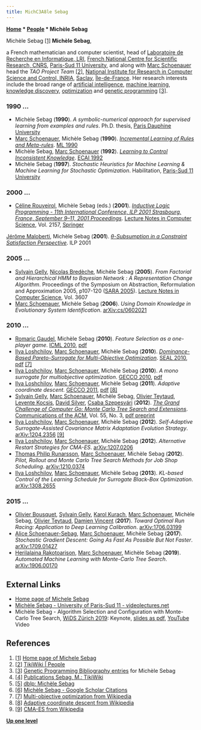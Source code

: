 ```yaml
---
title: MichC3A8le Sebag
---
```

**[Home](Home "Home") \* [People](People "People") \* Michèle Sebag**



 [](https://www.lri.fr/~sebag/) Michèle Sebag <a id="cite-note-1" href="#cite-ref-1">[1]</a> 
**Michèle Sebag**,  

a French mathematician and computer scientist, head of [Laboratoire de Recherche en Informatique, LRI](https://en.wikipedia.org/wiki/Laboratory_for_Computer_Science_(University_of_Paris-Sud)), [French National Centre for Scientific Research, CNRS](https://en.wikipedia.org/wiki/French_National_Centre_for_Scientific_Research), [Paris-Sud 11 University](University_of_Paris#11 "University of Paris"), 
and along with [Marc Schoenauer](Marc_Schoenauer "Marc Schoenauer") head the *TAO Project Team* <a id="cite-note-2" href="#cite-ref-2">[2]</a>, [National Institute for Research in Computer Science and Control, INRIA](https://en.wikipedia.org/wiki/National_Institute_for_Research_in_Computer_Science_and_Control), [Saclay](https://en.wikipedia.org/wiki/Saclay), [Île-de-France](https://en.wikipedia.org/wiki/%C3%8Ele-de-France_%28region%29). 
Her research interests include the broad range of [artificial intelligence](Artificial_Intelligence "Artificial Intelligence"), [machine learning](Learning "Learning"), [knowledge discovery](Knowledge "Knowledge"), [optimization](https://en.wikipedia.org/wiki/Mathematical_optimization) and [genetic programming](Genetic_Programming "Genetic Programming") <a id="cite-note-3" href="#cite-ref-3">[3]</a>. 



### 1990 ...


* Michèle Sebag (**1990**). *A symbolic-numerical approach for supervised learning from examples and rules*. Ph.D. thesis, [Paris Dauphine University](University_of_Paris#9 "University of Paris")
* [Marc Schoenauer](Marc_Schoenauer "Marc Schoenauer"), Michèle Sebag (**1990**). *[Incremental Learning of Rules and Meta-rules](https://www.sciencedirect.com/science/article/pii/B9781558601413500109)*. [ML 1990](https://dblp.uni-trier.de/db/conf/icml/ml1990.html)
* Michèle Sebag, [Marc Schoenauer](Marc_Schoenauer "Marc Schoenauer") (**1992**). *[Learning to Control Inconsistent Knowledge](https://www.researchgate.net/publication/2283004_Learning_to_Control_Inconsistent_Knowledge)*. [ECAI 1992](https://dblp.uni-trier.de/db/conf/ecai/ecai92.html)
* Michèle Sebag (**1997**). *Stochastic Heuristics for Machine Learning & Machine Learning for Stochastic Optimization*. Habilitation, [Paris-Sud 11 University](University_of_Paris#11 "University of Paris")


### 2000 ...


* [Céline Rouveirol](https://dblp.uni-trier.de/pers/hd/r/Rouveirol:C=eacute=line), Michèle Sebag (eds.) (**2001**). *[Inductive Logic Programming - 11th International Conference, ILP 2001 Strasbourg, France, September 9–11, 2001 Proceedings](https://link.springer.com/book/10.1007%2F3-540-44797-0)*. [Lecture Notes in Computer Science](https://en.wikipedia.org/wiki/Lecture_Notes_in_Computer_Science), Vol. 2157, [Springer](https://en.wikipedia.org/wiki/Springer_Science%2BBusiness_Media)


 [Jérôme Maloberti](https://dblp.uni-trier.de/pers/hd/m/Maloberti:J=eacute=r=ocirc=me), Michèle Sebag (**2001**). *[θ-Subsumption in a Constraint Satisfaction Perspective](https://link.springer.com/chapter/10.1007/3-540-44797-0_14)*. ILP 2001
### 2005 ...


* [Sylvain Gelly](Sylvain_Gelly "Sylvain Gelly"), [Nicolas Bredèche](index.php?title=Nicolas_Bred%C3%A8che&action=edit&redlink=1 "Nicolas Bredèche (page does not exist)"), Michèle Sebag (**2005**). *From Factorial and Hierarchical HMM to Bayesian Network : A Representation Change Algorithm*. Proceedings of the Symposium on Abstraction, Reformulation and Approximation 2005, p107-120 ([SARA 2005](http://www.informatik.uni-trier.de/~ley/db/conf/sara/sara2005.html#GellyBS05)). [Lecture Notes in Computer Science](https://en.wikipedia.org/wiki/Lecture_Notes_in_Computer_Science), Vol. 3607
* [Marc Schoenauer](Marc_Schoenauer "Marc Schoenauer"), Michèle Sebag (**2006**). *Using Domain Knowledge in Evolutionary System Identification*. [arXiv:cs/0602021](https://arxiv.org/abs/cs/0602021)


### 2010 ...


* [Romaric Gaudel](index.php?title=Romaric_Gaudel&action=edit&redlink=1 "Romaric Gaudel (page does not exist)"), Michèle Sebag (**2010**). *Feature Selection as a one-player game*. [ICML 2010](http://www.icml2010.org/), [pdf](http://www.icml2010.org/papers/247.pdf)
* [Ilya Loshchilov](Ilya_Loshchilov "Ilya Loshchilov"), [Marc Schoenauer](Marc_Schoenauer "Marc Schoenauer"), Michèle Sebag (**2010**). *[Dominance-Based Pareto-Surrogate for Multi-Objective Optimization](https://link.springer.com/chapter/10.1007/978-3-642-17298-4_24)*. [SEAL 2010](https://dblp.org/db/conf/seal/seal2010.html), [pdf](https://hal.inria.fr/inria-00522653/document) <a id="cite-note-7" href="#cite-ref-7">[7]</a>
* [Ilya Loshchilov](Ilya_Loshchilov "Ilya Loshchilov"), [Marc Schoenauer](Marc_Schoenauer "Marc Schoenauer"), Michèle Sebag (**2010**). *A mono surrogate for multiobjective optimization*. [GECCO 2010](https://dblp.org/db/conf/gecco/gecco2010.html), [pdf](https://hal.inria.fr/inria-00483948/document)
* [Ilya Loshchilov](Ilya_Loshchilov "Ilya Loshchilov"), [Marc Schoenauer](Marc_Schoenauer "Marc Schoenauer"), Michèle Sebag (**2011**). *Adaptive coordinate descent.* [GECCO 2011](https://dblp.org/db/conf/gecco/gecco2011.html), [pdf](http://www.loshchilov.com/publications/GECCO2011_AdaptiveCoordinateDescent.pdf) <a id="cite-note-8" href="#cite-ref-8">[8]</a>
* [Sylvain Gelly](Sylvain_Gelly "Sylvain Gelly"), [Marc Schoenauer](Marc_Schoenauer "Marc Schoenauer"), Michèle Sebag, [Olivier Teytaud](Olivier_Teytaud "Olivier Teytaud"), [Levente Kocsis](Levente_Kocsis "Levente Kocsis"), [David Silver](David_Silver "David Silver"), [Csaba Szepesvári](Csaba_Szepesv%C3%A1ri "Csaba Szepesvári") (**2012**). *[The Grand Challenge of Computer Go: Monte Carlo Tree Search and Extensions](http://dl.acm.org/citation.cfm?id=2093548.2093574)*. [Communications of the ACM](ACM#Communications "ACM"), Vol. 55, No. 3, [pdf preprint](http://www0.cs.ucl.ac.uk/staff/D.Silver/web/Applications_files/grand-challenge.pdf)
* [Ilya Loshchilov](Ilya_Loshchilov "Ilya Loshchilov"), [Marc Schoenauer](Marc_Schoenauer "Marc Schoenauer"), Michèle Sebag (**2012**). *Self-Adaptive Surrogate-Assisted Covariance Matrix Adaptation Evolution Strategy*. [arXiv:1204.2356](https://arxiv.org/abs/1204.2356) <a id="cite-note-9" href="#cite-ref-9">[9]</a>
* [Ilya Loshchilov](Ilya_Loshchilov "Ilya Loshchilov"), [Marc Schoenauer](Marc_Schoenauer "Marc Schoenauer"), Michèle Sebag (**2012**). *Alternative Restart Strategies for CMA-ES*. [arXiv:1207.0206](https://arxiv.org/abs/1207.0206)
* [Thomas Philip Runarsson](Thomas_Philip_Runarsson "Thomas Philip Runarsson"), [Marc Schoenauer](Marc_Schoenauer "Marc Schoenauer"), Michèle Sebag (**2012**). *Pilot, Rollout and Monte Carlo Tree Search Methods for Job Shop Scheduling*. [arXiv:1210.0374](https://arxiv.org/abs/1210.0374)
* [Ilya Loshchilov](Ilya_Loshchilov "Ilya Loshchilov"), [Marc Schoenauer](Marc_Schoenauer "Marc Schoenauer"), Michèle Sebag (**2013**). *KL-based Control of the Learning Schedule for Surrogate Black-Box Optimization*. [arXiv:1308.2655](https://arxiv.org/abs/1308.2655)


### 2015 ...


* [Olivier Bousquet](index.php?title=Olivier_Bousquet&action=edit&redlink=1 "Olivier Bousquet (page does not exist)"), [Sylvain Gelly](Sylvain_Gelly "Sylvain Gelly"), [Karol Kurach](index.php?title=Karol_Kurach&action=edit&redlink=1 "Karol Kurach (page does not exist)"), [Marc Schoenauer](Marc_Schoenauer "Marc Schoenauer"), Michèle Sebag, [Olivier Teytaud](Olivier_Teytaud "Olivier Teytaud"), [Damien Vincent](index.php?title=Damien_Vincent&action=edit&redlink=1 "Damien Vincent (page does not exist)") (**2017**). *Toward Optimal Run Racing: Application to Deep Learning Calibration*. [arXiv:1706.03199](https://arxiv.org/abs/1706.03199)
* [Alice Schoenauer-Sebag](index.php?title=Alice_Schoenauer-Sebag&action=edit&redlink=1 "Alice Schoenauer-Sebag (page does not exist)"), [Marc Schoenauer](Marc_Schoenauer "Marc Schoenauer"), Michèle Sebag (**2017**). *Stochastic Gradient Descent: Going As Fast As Possible But Not Faster*. [arXiv:1709.01427](https://arxiv.org/abs/1709.01427)
* [Herilalaina Rakotoarison](index.php?title=Herilalaina_Rakotoarison&action=edit&redlink=1 "Herilalaina Rakotoarison (page does not exist)"), [Marc Schoenauer](Marc_Schoenauer "Marc Schoenauer"), Michèle Sebag (**2019**). *Automated Machine Learning with Monte-Carlo Tree Search*. [arXiv:1906.00170](https://arxiv.org/abs/1906.00170)


## External Links


* [Home page of Michele Sebag](https://www.lri.fr/~sebag/)
* [Michèle Sebag - University of Paris-Sud 11 - videolectures.net](http://videolectures.net/michele_sebag/)
* Michèle Sebag - Algorithm Selection and Configuration with Monte-Carlo Tree Search, [WiDS Zürich 2019](https://www.wids.ch/): Keynote, [slides as pdf](https://www.ml2r.de/wp-content/uploads/2019/02/ML2R-Auftaktveranstaltung-Sebag.pdf), [YouTube](https://en.wikipedia.org/wiki/YouTube) Video


 
## References


1. <a id="cite-ref-1" href="#cite-note-1">[1]</a> [Home page of Michele Sebag](https://www.lri.fr/~sebag/)
2. <a id="cite-ref-2" href="#cite-note-2">[2]</a> [TikiWiki | People](https://tao.lri.fr/tiki-index.php?page=People)
3. <a id="cite-ref-3" href="#cite-note-3">[3]</a> [Genetic Programming Bibliography entries](http://www.cs.bham.ac.uk/~wbl/biblio/gp-html/MicheleSebag.html) for Michèle Sebag
4. <a id="cite-ref-4" href="#cite-note-4">[4]</a> [Publications Sebag, M.: TikiWiki](https://tao.lri.fr/tiki-index.php?page=publications&bibAuthor=Sebag%2C+M.)
5. <a id="cite-ref-5" href="#cite-note-5">[5]</a> [dblp: Michèle Sebag](https://dblp.uni-trier.de/pers/hd/s/Sebag:Mich=egrave=le.html)
6. <a id="cite-ref-6" href="#cite-note-6">[6]</a> [Michèle Sebag - Google Scholar Citations](https://scholar.google.fr/citations?user=l-ys2jMAAAAJ&hl=en)
7. <a id="cite-ref-7" href="#cite-note-7">[7]</a> [Multi-objective optimization from Wikipedia](https://en.wikipedia.org/wiki/Multi-objective_optimization)
8. <a id="cite-ref-8" href="#cite-note-8">[8]</a> [Adaptive coordinate descent from Wikipedia](https://en.wikipedia.org/wiki/Adaptive_coordinate_descent)
9. <a id="cite-ref-9" href="#cite-note-9">[9]</a> [CMA-ES from Wikipedia](https://en.wikipedia.org/wiki/CMA-ES)

**[Up one level](People "People")**







 
